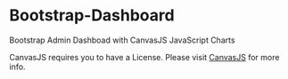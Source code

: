 # Bootstrap-Dashboard
Bootstrap Admin Dashboad with CanvasJS JavaScript Charts

CanvasJS requires you to have a License. Please visit [CanvasJS](https://canvasjs.com/license/) for more info.
